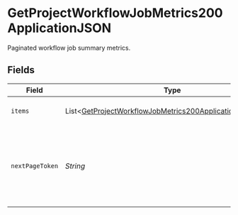 # GetProjectWorkflowJobMetrics200ApplicationJSON

Paginated workflow job summary metrics.


## Fields

| Field                                                                                                                                       | Type                                                                                                                                        | Required                                                                                                                                    | Description                                                                                                                                 |
| ------------------------------------------------------------------------------------------------------------------------------------------- | ------------------------------------------------------------------------------------------------------------------------------------------- | ------------------------------------------------------------------------------------------------------------------------------------------- | ------------------------------------------------------------------------------------------------------------------------------------------- |
| `items`                                                                                                                                     | List<[GetProjectWorkflowJobMetrics200ApplicationJSONItems](../../models/operations/GetProjectWorkflowJobMetrics200ApplicationJSONItems.md)> | :heavy_check_mark:                                                                                                                          | Job summary metrics.                                                                                                                        |
| `nextPageToken`                                                                                                                             | *String*                                                                                                                                    | :heavy_check_mark:                                                                                                                          | A token to pass as a `page-token` query parameter to return the next page of results.                                                       |